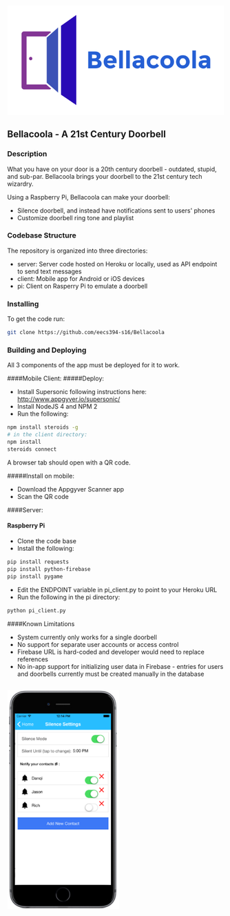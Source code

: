 #### ![pageres](client/www/assets/logo.png)

## Bellacoola - A 21st Century Doorbell

### Description

What you have on your door is a 20th century doorbell - outdated, stupid, and sub-par. Bellacoola brings your doorbell to the 21st century tech wizardry. 

Using a Raspberry Pi, Bellacoola can make your doorbell:

- Silence doorbell, and instead have notifications sent to users' phones
- Customize doorbell ring tone and playlist

### Codebase Structure
The repository is organized into three directories:
- server: Server code hosted on Heroku or locally, used as API endpoint to send text messages
- client: Mobile app for Android or iOS devices
- pi: Client on Rasperry Pi to emulate a doorbell


### Installing
To get the code run:

```bash
git clone https://github.com/eecs394-s16/Bellacoola
```

### Building and Deploying

All 3 components of the app must be deployed for it to work.

####Mobile Client: 
#####Deploy:
- Install Supersonic following instructions here: http://www.appgyver.io/supersonic/
- Install NodeJS 4 and NPM 2
- Run the following:

```bash
npm install steroids -g
# in the client directory:
npm install 
steroids connect
```

A browser tab should open with a QR code.

#####Install on mobile:
- Download the Appgyver Scanner app
- Scan the QR code 

####Server:

#### Raspberry Pi
- Clone the code base
- Install the following:

```bash
pip install requests
pip install python-firebase
pip install pygame
```

- Edit the ENDPOINT variable in pi_client.py to point to your Heroku URL
- Run the following in the pi directory:

```bash
python pi_client.py
```

####Known Limitations
- System currently only works for a single doorbell
- No support for separate user accounts or access control
- Firebase URL is hard-coded and developer would need to replace references
- No in-app support for initializing user data in Firebase - entries for users and doorbells currently must be created manually in the database

## ![pageres](Bellacoola_screenshot.png)

